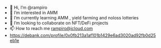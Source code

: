 - 👋 Hi, I’m @rampiro
- 👀 I’m interested in AMM
- 🌱 I’m currently learning AMM , yield farming and noloss lotteries
- 💞️ I’m looking to collaborate on NFT/DeFi projects
- 📫 How to reach me rampiro@icloud.com
- https://debank.com/profile/0x0fb213a1af101b1429e6ad3020ad92fb0d25eb1e

<!---
rampiro/rampiro is a ✨ special ✨ repository because its `README.md` (this file) appears on your GitHub profile.
You can click the Preview link to take a look at your changes.
--->
